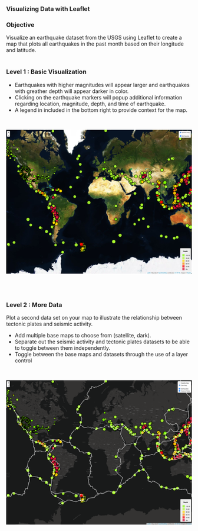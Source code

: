 ### Visualizing Data with Leaflet

### Objective
Visualize an earthquake dataset from the USGS using Leaflet to create a map that plots all earthquakes in the past month based on their longitude and latitude.
<br><br>

### Level 1 : Basic Visualization
- Earthquakes with higher magnitudes will appear larger and earthquakes with greather depth will appear darker in color.
- Clicking on the earthquake markers will popup additional information regarding location, magnitude, depth, and time of earthquake.
- A legend in included in the bottom right to provide context for the map.
<br>
<p align="center">
  <img src="https://github.com/kevogil/leaflet-challenge/blob/main/Images/Leaflet-Step-1.png">
</p>
<br><br>

### Level 2 : More Data
Plot a second data set on your map to illustrate the relationship between tectonic plates and seismic activity.
- Add multiple base maps to choose from (satellite, dark).
- Separate out the seismic activity and tectonic plates datasets to be able to toggle between them independently.
- Toggle between the base maps and datasets through the use of a layer control
<br>
<p align="center">
  <img src="https://github.com/kevogil/leaflet-challenge/blob/main/Images/Leaflet-Step-2.png">
</p>